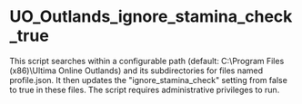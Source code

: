 # UO_Outlands_ignore_stamina_check_true
This script searches within a configurable path (default: C:\\Program Files (x86)\\Ultima Online Outlands) and its subdirectories for files named profile.json. It then updates the "ignore_stamina_check" setting from false to true in these files. The script requires administrative privileges to run.
